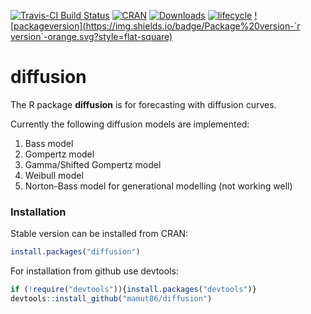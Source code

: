 [![Travis-CI Build Status](https://api.travis-ci.org/mamut86/diffusion.svg?branch=master)](https://travis-ci.org/mamut86/diffusion)
[![CRAN](http://www.r-pkg.org/badges/version/diffusion)](https://cran.r-project.org/package=diffusion)
[![Downloads](http://cranlogs.r-pkg.org/badges/diffusion?color=brightgreen)](http://www.r-pkg.org/pkg/diffusion)
[![lifecycle](https://img.shields.io/badge/lifecycle-maturing-blue.svg)](https://www.tidyverse.org/lifecycle/#maturing)
[![packageversion](https://img.shields.io/badge/Package%20version-`r version`-orange.svg?style=flat-square)](commits/master)

# diffusion
The R package __diffusion__ is for forecasting with diffusion curves.

Currently the following diffusion models are implemented:

1. Bass model
2. Gompertz model
3. Gamma/Shifted Gompertz model
4. Weibull model
5. Norton-Bass model for generational modelling (not working well)


### Installation
Stable version can be installed from CRAN:
```r
install.packages("diffusion")
```

For installation from github use devtools:
```r
if (!require("devtools")){install.packages("devtools")}
devtools::install_github("mamut86/diffusion")
```
